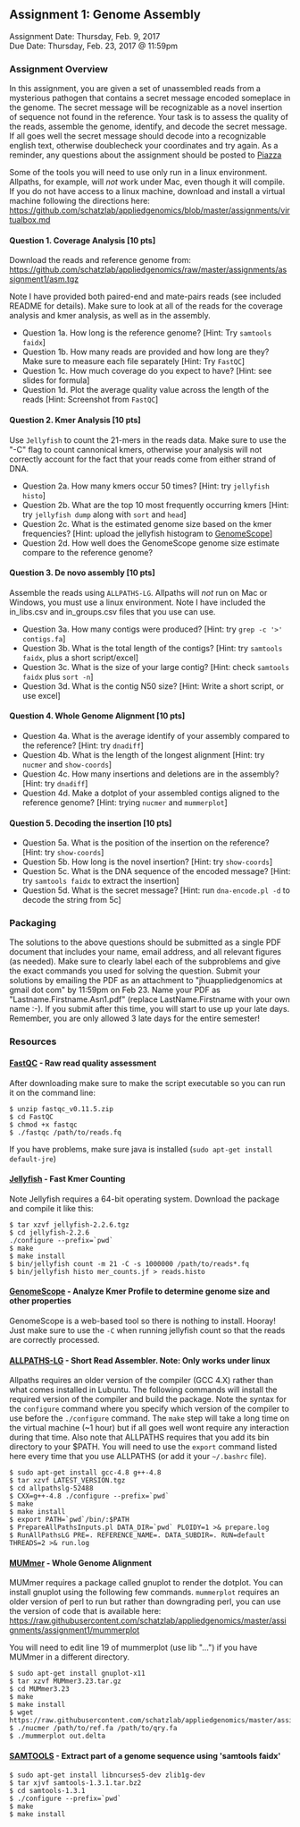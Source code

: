 ## Assignment 1: Genome Assembly
Assignment Date: Thursday, Feb. 9, 2017 <br>
Due Date: Thursday, Feb. 23, 2017 @ 11:59pm <br>

### Assignment Overview

In this assignment, you are given a set of unassembled reads from a mysterious pathogen that contains a secret message encoded someplace in the genome. The secret message will be recognizable as a novel insertion of sequence not found in the reference. Your task is to assess the quality of the reads, assemble the genome, identify, and decode the secret message. If all goes well the secret message should decode into a recognizable english text, otherwise doublecheck your coordinates and try again. As a reminder, any questions about the assignment should be posted to [Piazza](https://piazza.com/jhu/spring2017/600649/home)

Some of the tools you will need to use only run in a linux environment. Allpaths, for example, will *not* work under Mac, even though it will compile. If you do not have access to a linux machine, download and install a virtual machine following the directions here: https://github.com/schatzlab/appliedgenomics/blob/master/assignments/virtualbox.md


#### Question 1. Coverage Analysis [10 pts]

Download the reads and reference genome from: https://github.com/schatzlab/appliedgenomics/raw/master/assignments/assignment1/asm.tgz

Note I have provided both paired-end and mate-pairs reads (see included README for details). Make sure to look at all of the reads for the coverage analysis and kmer analysis, as well as in the assembly.

- Question 1a. How long is the reference genome? [Hint: Try `samtools faidx`]
- Question 1b. How many reads are provided and how long are they? Make sure to measure each file separately [Hint: Try `FastQC`]
- Question 1c. How much coverage do you expect to have? [Hint: see slides for formula]
- Question 1d. Plot the average quality value across the length of the reads [Hint: Screenshot from `FastQC`]

#### Question 2. Kmer Analysis [10 pts]

Use `Jellyfish` to count the 21-mers in the reads data. Make sure to use the "-C" flag to count cannonical kmers, otherwise your analysis will not correctly account for the fact that your reads come from either strand of DNA.

- Question 2a. How many kmers occur 50 times? [Hint: try `jellyfish histo`]
- Question 2b. What are the top 10 most frequently occurring kmers [Hint: try `jellyfish dump` along with `sort` and `head`]
- Question 2c. What is the estimated genome size based on the kmer frequencies? [Hint: upload the jellyfish histogram to [GenomeScope](http://genomescope.org)]
- Question 2d. How well does the GenomeScope genome size estimate compare to the reference genome?

#### Question 3. De novo assembly [10 pts]

Assemble the reads using `ALLPATHS-LG`. Allpaths will *not* run on Mac or Windows, you must use a linux environment. Note I have included the in_libs.csv and in_groups.csv files that you use can use.

- Question 3a. How many contigs were produced? [Hint: try `grep -c '>' contigs.fa`]
- Question 3b. What is the total length of the contigs? [Hint: try `samtools faidx`, plus a short script/excel]
- Question 3c. What is the size of your large contig? [Hint: check `samtools faidx` plus `sort -n`]
- Question 3d. What is the contig N50 size? [Hint: Write a short script, or use excel]

#### Question 4. Whole Genome Alignment [10 pts]

- Question 4a. What is the average identify of your assembly compared to the reference? [Hint: try `dnadiff`]
- Question 4b. What is the length of the longest alignment [Hint: try `nucmer` and `show-coords`]
- Question 4c. How many insertions and deletions are in the assembly? [Hint: try `dnadiff`]
- Question 4d. Make a dotplot of your assembled contigs aligned to the reference genome? [Hint: trying `nucmer` and `mummerplot`]

#### Question 5. Decoding the insertion [10 pts]
- Question 5a. What is the position of the insertion on the reference? [Hint: try `show-coords`]
- Question 5b. How long is the novel insertion? [Hint: try `show-coords`]
- Question 5c. What is the DNA sequence of the encoded message? [Hint: try `samtools faidx` to extract the insertion]
- Question 5d. What is the secret message? [Hint: run `dna-encode.pl -d` to decode the string from 5c]


### Packaging

The solutions to the above questions should be submitted as a single PDF document that includes your name, email address, and all relevant figures (as needed). Make sure to clearly label each of the subproblems and give the exact commands you used for solving the question. Submit your solutions by emailing the PDF as an attachment to "jhuappliedgenomics at gmail dot com" by 11:59pm on Feb 23. Name your PDF as "Lastname.Firstname.Asn1.pdf" (replace LastName.Firstname with your own name :-). If you submit after this time, you will start to use up your late days. Remember, you are only allowed 3 late days for the entire semester!


### Resources

#### [FastQC](http://www.bioinformatics.babraham.ac.uk/projects/fastqc/) - Raw read quality assessment

After downloading make sure to make the script executable so you can run it on the command line:

```
$ unzip fastqc_v0.11.5.zip
$ cd FastQC
$ chmod +x fastqc
$ ./fastqc /path/to/reads.fq
```

If you have problems, make sure java is installed (`sudo apt-get install default-jre`)


#### [Jellyfish](http://www.genome.umd.edu/jellyfish.html) - Fast Kmer Counting

Note Jellyfish requires a 64-bit operating system. Download the package and compile it like this:

```
$ tar xzvf jellyfish-2.2.6.tgz
$ cd jellyfish-2.2.6
./configure --prefix=`pwd`
$ make
$ make install
$ bin/jellyfish count -m 21 -C -s 1000000 /path/to/reads*.fq
$ bin/jellyfish histo mer_counts.jf > reads.histo
```

#### [GenomeScope](http://www.genomescope.org/) - Analyze Kmer Profile to determine genome size and other properties

GenomeScope is a web-based tool so there is nothing to install. Hooray! Just make sure to use the `-C` when running jellyfish count so that the reads are correctly processed.

####  [ALLPATHS-LG](http://software.broadinstitute.org/allpaths-lg/blog/?page_id=12) - Short Read Assembler. Note: Only works under linux

Allpaths requires an older version of the compiler (GCC 4.X) rather than what comes installed in Lubuntu. The following commands will install the required version of the compiler and build the package. Note the syntax for the `configure` command where you specify which version of the compiler to use before the `./configure` command. The `make` step will take a long time on the virtual machine (~1 hour) but if all goes well wont require any interaction during that time. Also note that ALLPATHS requires that you add its bin directory to your $PATH. You will need to use the `export` command listed here every time that you use ALLPATHS (or add it your `~/.bashrc` file).

```
$ sudo apt-get install gcc-4.8 g++-4.8
$ tar xzvf LATEST_VERSION.tgz
$ cd allpathslg-52488
$ CXX=g++-4.8 ./configure --prefix=`pwd`
$ make
$ make install
$ export PATH=`pwd`/bin/:$PATH
$ PrepareAllPathsInputs.pl DATA_DIR=`pwd` PLOIDY=1 >& prepare.log
$ RunAllPathsLG PRE=. REFERENCE_NAME=. DATA_SUBDIR=. RUN=default THREADS=2 >& run.log
```

#### [MUMmer](http://mummer.sourceforge.net/) - Whole Genome Alignment

MUMmer requires a package called gnuplot to render the dotplot. You can install gnuplot using the following few commands. `mummerplot` requires an older version of perl to run but rather than downgrading perl, you can use the version of code that is available here: https://raw.githubusercontent.com/schatzlab/appliedgenomics/master/assignments/assignment1/mummerplot

You will need to edit line 19 of mummerplot (use lib "...") if you have MUMmer in a different directory.

```
$ sudo apt-get install gnuplot-x11
$ tar xzvf MUMmer3.23.tar.gz
$ cd MUMmer3.23
$ make
$ make install
$ wget https://raw.githubusercontent.com/schatzlab/appliedgenomics/master/assignments/assignment1/mummerplot
$ ./nucmer /path/to/ref.fa /path/to/qry.fa
$ ./mummerplot out.delta
```

#### [SAMTOOLS](http://www.htslib.org/) - Extract part of a genome sequence using 'samtools faidx'

```
$ sudo apt-get install libncurses5-dev zlib1g-dev
$ tar xjvf samtools-1.3.1.tar.bz2
$ cd samtools-1.3.1
$ ./configure --prefix=`pwd`
$ make
$ make install
```
